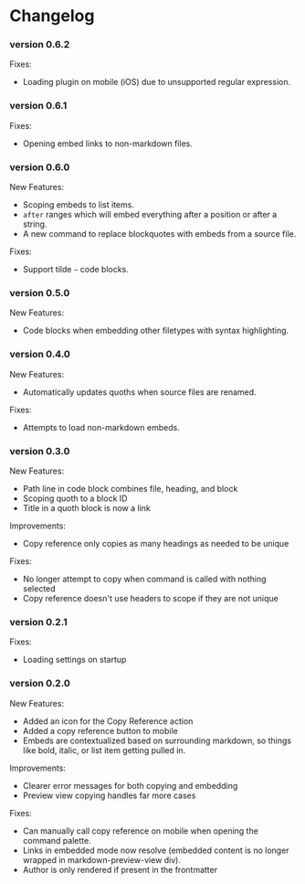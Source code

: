 # Changelog

### version 0.6.2

Fixes:

- Loading plugin on mobile (iOS) due to unsupported regular expression.

### version 0.6.1

Fixes:

- Opening embed links to non-markdown files.

### version 0.6.0

New Features:

- Scoping embeds to list items.
- `after` ranges which will embed everything after a
  position or after a string.
- A new command to replace blockquotes with embeds
  from a source file.

Fixes:

- Support tilde `~` code blocks.

### version 0.5.0

New Features:

- Code blocks when embedding other filetypes with syntax highlighting.

### version 0.4.0

New Features:

- Automatically updates quoths when source files are renamed.

Fixes:

- Attempts to load non-markdown embeds.

### version 0.3.0

New Features:

- Path line in code block combines file, heading, and block
- Scoping quoth to a block ID
- Title in a quoth block is now a link

Improvements:

- Copy reference only copies as many headings as needed to be unique

Fixes:

- No longer attempt to copy when command is called with nothing selected
- Copy reference doesn't use headers to scope if they are not unique

### version 0.2.1

Fixes:

- Loading settings on startup

### version 0.2.0

New Features:

- Added an icon for the Copy Reference action
- Added a copy reference button to mobile
- Embeds are contextualized based on surrounding markdown,
  so things like bold, italic, or list item getting pulled in.

Improvements:

- Clearer error messages for both copying and embedding
- Preview view copying handles far more cases

Fixes:

- Can manually call copy reference on mobile when opening the command palette.
- Links in embedded mode now resolve
  (embedded content is no longer wrapped in markdown-preview-view div).
- Author is only rendered if present in the frontmatter
